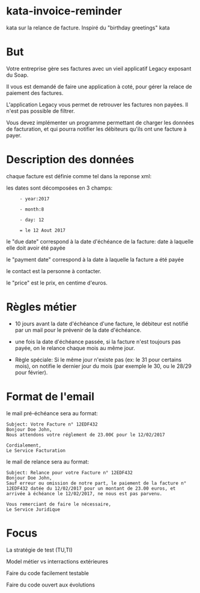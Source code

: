 # kata-invoice-reminder
kata sur la relance de facture. Inspiré du "birthday greetings" kata

# But
Votre entreprise gère ses factures avec un vieil applicatif Legacy exposant du Soap.

Il vous est demandé de faire une application à coté, pour gérer la relace de paiement des factures.

L'application Legacy vous permet de retrouver les factures non payées. Il n'est pas possible de filtrer. 

Vous devez implémenter un programme permettant de charger les données de facturation, et qui pourra notifier les débiteurs qu'ils ont une facture à payer.


# Description des données

chaque facture est définie comme tel dans la reponse xml: 

les dates sont décomposées en 3 champs:

         - year:2017

         - month:8
         
         - day: 12
         
         = le 12 Aout 2017


le "due date" correspond à la date d'échéance de la facture: date à laquelle elle doit avoir été payée

le "payment date" correspond à la date à laquelle la facture a été payée

le contact est la personne à contacter.

le "price" est le prix, en centime d'euros.

# Règles métier

* 10 jours avant la date d'échéance d'une facture, le débiteur est notifié par un mail pour le prévenir de la date d'échéance.

* une fois la date d'échéance passée, si la facture n'est toujours pas payée, on le relance chaque mois au même jour.

* Règle spéciale: Si le même jour n'existe pas (ex: le 31 pour certains mois), on notifie le dernier jour du mois (par exemple le 30, ou le 28/29 pour février).



# Format de l'email
le mail pré-échéance sera au format:

```
Subject: Votre Facture n° 12EDF432
Bonjour Doe John,
Nous attendons votre réglement de 23.00€ pour le 12/02/2017

Cordialement,
Le Service Facturation
```

le mail de relance sera au format:

```
Subject: Relance pour votre Facture n° 12EDF432
Bonjour Doe John,
Sauf erreur ou omission de notre part, le paiement de la facture n° 12EDF432 datée du 12/02/2017 pour un montant de 23.00 euros, et arrivée à échéance le 12/02/2017, ne nous est pas parvenu. 

Vous remerciant de faire le nécessaire,
Le Service Juridique
```

# Focus

La stratégie de test (TU,TI)

Model métier vs interractions extérieures 

Faire du code facilement testable

Faire du code ouvert aux évolutions





